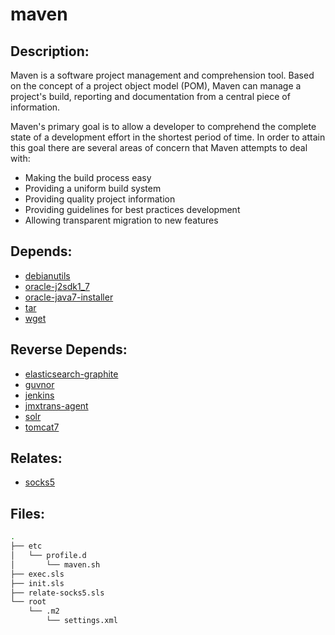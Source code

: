 # maven

## Description:

Maven is a software project management and comprehension tool. Based on the concept of a project object model (POM), Maven can manage a project's build, reporting and documentation from a central piece of information.

Maven's primary goal is to allow a developer to comprehend the complete state of a development effort in the shortest period of time. In order to attain this goal there are several areas of concern that Maven attempts to deal with:

  * Making the build process easy
  * Providing a uniform build system
  * Providing quality project information
  * Providing guidelines for best practices development
  * Allowing transparent migration to new features

## Depends:

  -  [debianutils](/salt/debianutils)
  -  [oracle-j2sdk1\_7](/salt/oracle-j2sdk1_7)
  -  [oracle-java7-installer](/salt/oracle-java7-installer)
  -  [tar](/salt/tar)
  -  [wget](/salt/wget)

## Reverse Depends:

  -  [elasticsearch-graphite](/salt/elasticsearch-graphite)
  -  [guvnor](/salt/guvnor)
  -  [jenkins](/salt/jenkins)
  -  [jmxtrans-agent](/salt/jmxtrans-agent)
  -  [solr](/salt/solr)
  -  [tomcat7](/salt/tomcat7)

## Relates:

  -  [socks5](/salt/socks5)

## Files:

```bash
.
├── etc
│   └── profile.d
│       └── maven.sh
├── exec.sls
├── init.sls
├── relate-socks5.sls
└── root
    └── .m2
        └── settings.xml
```

